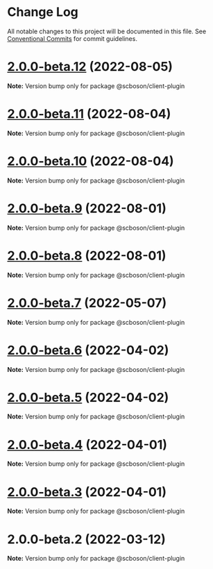 # Change Log

All notable changes to this project will be documented in this file.
See [Conventional Commits](https://conventionalcommits.org) for commit guidelines.

# [2.0.0-beta.12](http://58.22.61.222:18001/smart-city-ui/sc-boson.git/compare/@scboson/client-plugin@2.0.0-beta.11...@scboson/client-plugin@2.0.0-beta.12) (2022-08-05)

**Note:** Version bump only for package @scboson/client-plugin





# [2.0.0-beta.11](http://58.22.61.222:18001/smart-city-ui/sc-boson.git/compare/@scboson/client-plugin@2.0.0-beta.10...@scboson/client-plugin@2.0.0-beta.11) (2022-08-04)

**Note:** Version bump only for package @scboson/client-plugin





# [2.0.0-beta.10](http://58.22.61.222:18001/smart-city-ui/sc-boson.git/compare/@scboson/client-plugin@2.0.0-beta.9...@scboson/client-plugin@2.0.0-beta.10) (2022-08-04)

**Note:** Version bump only for package @scboson/client-plugin





# [2.0.0-beta.9](http://58.22.61.222:18001/smart-city-ui/sc-boson.git/compare/@scboson/client-plugin@2.0.0-beta.8...@scboson/client-plugin@2.0.0-beta.9) (2022-08-01)

**Note:** Version bump only for package @scboson/client-plugin





# [2.0.0-beta.8](http://58.22.61.222:18001/smart-city-ui/sc-boson.git/compare/@scboson/client-plugin@2.0.0-beta.7...@scboson/client-plugin@2.0.0-beta.8) (2022-08-01)

**Note:** Version bump only for package @scboson/client-plugin





# [2.0.0-beta.7](http://58.22.61.222:18001/smart-city-ui/sc-boson.git/compare/@scboson/client-plugin@2.0.0-beta.6...@scboson/client-plugin@2.0.0-beta.7) (2022-05-07)

**Note:** Version bump only for package @scboson/client-plugin





# [2.0.0-beta.6](http://58.22.61.222:18001/smart-city-ui/sc-boson.git/compare/@scboson/client-plugin@2.0.0-beta.5...@scboson/client-plugin@2.0.0-beta.6) (2022-04-02)

**Note:** Version bump only for package @scboson/client-plugin





# [2.0.0-beta.5](http://58.22.61.222:18001/smart-city-ui/sc-boson.git/compare/@scboson/client-plugin@2.0.0-beta.4...@scboson/client-plugin@2.0.0-beta.5) (2022-04-02)

**Note:** Version bump only for package @scboson/client-plugin





# [2.0.0-beta.4](http://58.22.61.222:18001/smart-city-ui/sc-boson.git/compare/@scboson/client-plugin@2.0.0-beta.3...@scboson/client-plugin@2.0.0-beta.4) (2022-04-01)

**Note:** Version bump only for package @scboson/client-plugin





# [2.0.0-beta.3](http://58.22.61.222:18001/smart-city-ui/sc-boson.git/compare/@scboson/client-plugin@2.0.0-beta.2...@scboson/client-plugin@2.0.0-beta.3) (2022-04-01)

**Note:** Version bump only for package @scboson/client-plugin





# 2.0.0-beta.2 (2022-03-12)

**Note:** Version bump only for package @scboson/client-plugin
